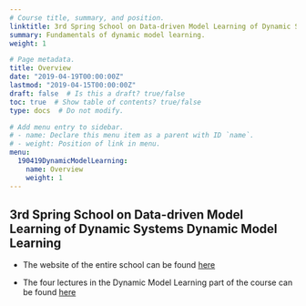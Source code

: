 ```yaml
---
# Course title, summary, and position.
linktitle: 3rd Spring School on Data-driven Model Learning of Dynamic Systems Dynamic Model Learning.
summary: Fundamentals of dynamic model learning. 
weight: 1

# Page metadata.
title: Overview
date: "2019-04-19T00:00:00Z"
lastmod: "2019-04-15T00:00:00Z"
draft: false  # Is this a draft? true/false
toc: true  # Show table of contents? true/false
type: docs  # Do not modify.

# Add menu entry to sidebar.
# - name: Declare this menu item as a parent with ID `name`.
# - weight: Position of link in menu.
menu:
  190419DynamicModelLearning:
    name: Overview
    weight: 1
---
```


## 3rd Spring School on Data-driven Model Learning of Dynamic Systems  Dynamic Model Learning

* The website of the entire school can be found [here](https://spring-id-2019.sciencesconf.org/resource/page/id/1)

* The four lectures in the Dynamic Model Learning part of the course can be found [here](handouts_April_4.pdf)

